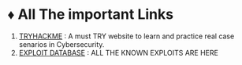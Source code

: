 # ♦ All The important Links

1. [TRYHACKME](https://tryhackme.com/) : A must TRY website to learn and practice real case senarios in Cybersecurity.
2. [EXPLOIT DATABASE](https://www.exploit-db.com/) : ALL THE KNOWN EXPLOITS ARE HERE 
